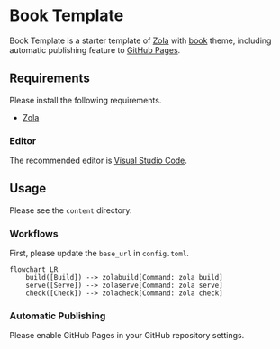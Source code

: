 # Book Template

Book Template is a starter template of [Zola][zola] with [book][book] theme, including automatic publishing feature to [GitHub Pages][github-pages].

## Requirements

Please install the following requirements.

- [Zola][zola]

### Editor

The recommended editor is [Visual Studio Code][visual-studio-code].

## Usage

Please see the `content` directory.

### Workflows

First, please update the `base_url` in `config.toml`.

```mermaid
flowchart LR
    build([Build]) --> zolabuild[Command: zola build]
    serve([Serve]) --> zolaserve[Command: zola serve]
    check([Check]) --> zolacheck[Command: zola check]
```

### Automatic Publishing

Please enable GitHub Pages in your GitHub repository settings.

[zola]: https://www.getzola.org/
[book]: https://github.com/getzola/book
[github-pages]: https://pages.github.com/
[visual-studio-code]: https://code.visualstudio.com/
